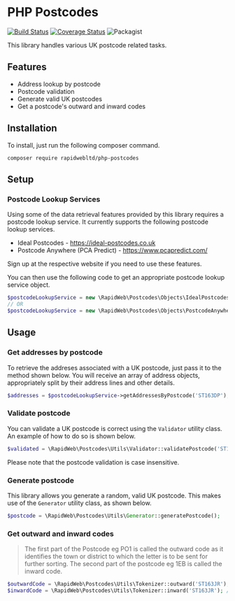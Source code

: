# PHP Postcodes

[![Build Status](https://travis-ci.org/rapidwebltd/php-postcodes.svg?branch=master)](https://travis-ci.org/rapidwebltd/php-postcodes)
[![Coverage Status](https://coveralls.io/repos/github/rapidwebltd/php-postcodes/badge.svg?branch=master)](https://coveralls.io/github/rapidwebltd/php-postcodes?branch=master)
![Packagist](https://img.shields.io/packagist/dt/rapidwebltd/php-postcodes.svg)

This library handles various UK postcode related tasks.

## Features

* Address lookup by postcode
* Postcode validation
* Generate valid UK postcodes
* Get a postcode's outward and inward codes

## Installation

To install, just run the following composer command.

`composer require rapidwebltd/php-postcodes`

## Setup

### Postcode Lookup Services

Using some of the data retrieval features provided by this library requires a postcode lookup service.
It currently supports the following postcode lookup services.

* Ideal Postcodes - https://ideal-postcodes.co.uk
* Postcode Anywhere (PCA Predict) - https://www.pcapredict.com/

Sign up at the respective website if you need to use these features.

You can then use the following code to get an appropriate postcode lookup service object.

```php
$postcodeLookupService = new \RapidWeb\Postcodes\Objects\IdealPostcodes('API_KEY');
// OR
$postcodeLookupService = new \RapidWeb\Postcodes\Objects\PostcodeAnywhere('API_KEY');
```

## Usage

### Get addresses by postcode

To retrieve the addreses associated with a UK postcode, just pass it to the method shown below. 
You will receive an array of address objects, appropriately split by their address lines and other details.

```php
$addresses = $postcodeLookupService->getAddressesByPostcode('ST163DP');
```

### Validate postcode

You can validate a UK postcode is correct using the `Validator` utility class. An example of 
how to do so is shown below.

```php
$validated = \RapidWeb\Postcodes\Utils\Validator::validatePostcode('ST163DP');
```

Please note that the postcode validation is case insensitive.

### Generate postcode

This library allows you generate a random, valid UK postcode. This makes use of the
`Generator` utility class, as shown below.

```php
$postcode = \RapidWeb\Postcodes\Utils\Generator::generatePostcode();
```

### Get outward and inward codes

> The first part of the Postcode eg PO1 is called the outward code as it identifies the town or district to which the letter is to be sent for further sorting. The second part of the postcode eg 1EB is called the inward code.

```php
$outwardCode = \RapidWeb\Postcodes\Utils\Tokenizer::outward('ST163JR'); // Returns ST16
$inwardCode = \RapidWeb\Postcodes\Utils\Tokenizer::inward('ST163JR'); // Returns 3JR
```
